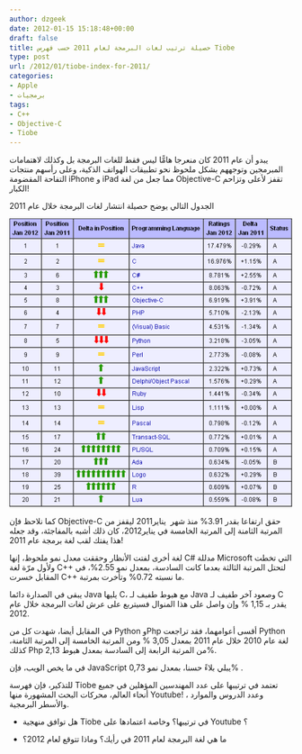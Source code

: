 ```yaml
---
author: dzgeek
date: 2012-01-15 15:18:48+00:00
draft: false
title: حصيلة ترتيب لغات البرمجة لعام 2011 حسب فهرس Tiobe
type: post
url: /2012/01/tiobe-index-for-2011/
categories:
- Apple
- برمجيات
tags:
- C++
- Objective-C
- Tiobe
---
```


يبدو أن عام 2011 كان منعرجا هامًّا ليس فقط للغات البرمجة بل وكذلك لاهتمامات المبرمجين وتوجههم بشكل ملحوظ نحو تطبيقات الهواتف الذكية، وعلى رأسهم منتجات التفاحة المقضومة iPhone و iPad مما جعل من لغة Objective-C تقفز لأعلى وتزاحم الكبار!

الجدول التالي يوضح حصيلة انتشار لغات البرمجة خلال عام 2011

[![](IndexTiobeJ2012.png)
](IndexTiobeJ2012.png)

كما نلاحظ فإن Objective-C حقق ارتفاعا بقدر 3.91% منذ شهر  يناير2011 ليقفز من المرتبة الثامنة إلى المرتبة الخامسة في يناير2012، كان ذلك أشبه بالمفاجئة، وقد جعله هذا يفتك لقب لغة برمجة عام 2011!

لغة أخرى لفتت الأنظار وحققت معدل نمو ملحوظ، إنها C# مدللة Microsoft التي تخطت ولأول مرّة لغة C++ لتحتل المرتبة الثالثة بعدما كانت السادسة، بمعدل نمو 2.55%، في المقابل خسرت C++ ما نسبته 0.72% وتأخرت بمرتبة.

يبقى في الصدارة دائما Java يليها C، مع هبوط طفيف لـ Java وصعود آخر طفيف لـ C يقدر بـ 1,15 % وإن واصل على هذا المنوال فسيتربع على عرش لغات البرمجة خلال عام 2012.

في المقابل أيضا، شهدت كل من Python وPhp أقسى أعوامهما، فقد تراجعت Python لغة عام 2010 خلال عام 2011 بمعدل 3,05 % ومن المرتبة الخامسة إلى المرتبة الثامنة، كذلك Php من المرتبة الرابعة إلى السادسة بمعدل هبوط 2,13%.

في ما يخص الويب، فإن JavaScript يبلي بلاءً حسنا، بمعدل نمو 0,73% .

للتذكير، فإن فهرسة Tiobe تعتمد في ترتيبها على عدد المهندسين المؤهلين في جميع أنحاء العالم، محركات البحث المشهورة منها Youtube! ، وعدد الدروس والموارد والأسطر البرمجية.

- هل توافق منهجية Tiobe في ترتيبها؟ وخاصة اعتمادها على Youtube ؟

- ما هي لغة البرمجة لعام 2011 في رأيك؟ وماذا تتوقع لعام 2012؟
